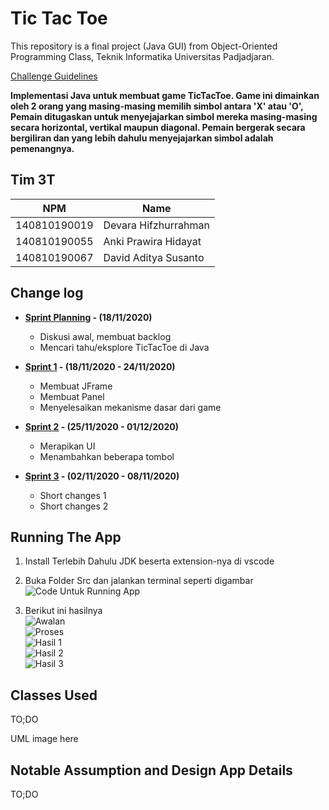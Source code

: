 # Tic Tac Toe

This repository is a final project (Java GUI) from Object-Oriented Programming Class, Teknik Informatika Universitas Padjadjaran. 

[Challenge Guidelines](challenge-guideline.md)

**Implementasi Java untuk membuat game TicTacToe. Game ini dimainkan oleh 2 orang yang masing-masing memilih simbol antara 'X' atau 'O', Pemain ditugaskan untuk menyejajarkan simbol mereka masing-masing secara horizontal, vertikal maupun diagonal. Pemain bergerak secara bergiliran dan yang lebih dahulu menyejajarkan simbol adalah pemenangnya.**

## Tim 3T
| NPM           | Name        |
| ------------- |-------------|
| 140810190019  | Devara Hifzhurrahman |
| 140810190055  | Anki Prawira Hidayat |
| 140810190067  | David Aditya Susanto |

## Change log
- **[Sprint Planning](changelog/sprint-planning.md) - (18/11/2020)** 
   -  Diskusi awal, membuat backlog
   -  Mencari tahu/eksplore TicTacToe di Java

- **[Sprint 1](changelog/sprint-1.md) - (18/11/2020 - 24/11/2020)** 
   - Membuat JFrame
   - Membuat Panel
   - Menyelesaikan mekanisme dasar dari game

- **[Sprint 2](changelog/sprint-2.md) - (25/11/2020 - 01/12/2020)** 
   - Merapikan UI
   - Menambahkan beberapa tombol
   
- **[Sprint 3](changelog/sprint-3.md) - (02/11/2020 - 08/11/2020)** 
   - Short changes 1
   - Short changes 2

## Running The App

1. Install Terlebih Dahulu JDK beserta extension-nya di vscode

2. Buka Folder Src dan jalankan terminal seperti digambar <br>
     ![Code Untuk Running App](https://user-images.githubusercontent.com/61828857/100114874-76f1bb80-2ea4-11eb-96d2-f5d25b372a42.png)
     
3. Berikut ini hasilnya <br>
     ![Awalan](https://user-images.githubusercontent.com/61828857/100114954-8bce4f00-2ea4-11eb-9ded-92221a9cbb91.png) <br>
     ![Proses](https://user-images.githubusercontent.com/61828857/100115078-ae606800-2ea4-11eb-9780-83b60d0cf123.png) <br>
     ![Hasil 1](https://user-images.githubusercontent.com/61828857/100115166-c637ec00-2ea4-11eb-9061-b056158f6c08.png) <br>
     ![Hasil 2](https://user-images.githubusercontent.com/61828857/100115247-dc45ac80-2ea4-11eb-8248-2ceb787cd459.png) <br>
     ![Hasil 3](https://user-images.githubusercontent.com/61828857/100115550-3cd4e980-2ea5-11eb-88c0-e7b96ea787da.png)

## Classes Used

TO;DO

UML image here

## Notable Assumption and Design App Details

TO;DO
